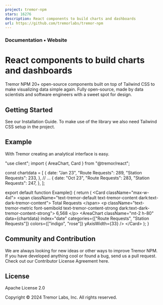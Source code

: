```yaml
---
project: tremor-npm
stars: 16276
description: React components to build charts and dashboards
url: https://github.com/tremorlabs/tremor-npm
---
```


  
  

  
  

### Documentation • Website

  

React components to build charts and dashboards
===============================================

Tremor NPM 20+ open-source components built on top of Tailwind CSS to make visualizing data simple again. Fully open-source, made by data scientists and software engineers with a sweet spot for design.

  

  

Getting Started
---------------

See our Installation Guide. To make use of the library we also need Tailwind CSS setup in the project.

Example
-------

With Tremor creating an analytical interface is easy.

"use client";
import { AreaChart, Card } from "@tremor/react";

const chartdata \= \[
  {
    date: "Jan 23",
    "Route Requests": 289,
    "Station Requests": 233,
  },
  // ...
  {
    date: "Oct 23",
    "Route Requests": 283,
    "Station Requests": 247,
  },
\];

export default function Example() {
  return (
    <Card className\="max-w-4xl"\>
      <span className\="text-tremor-default text-tremor-content dark:text-dark-tremor-content"\>
        Total Requests
      </span\>
      <p className\="text-tremor-metric font-semibold text-tremor-content-strong dark:text-dark-tremor-content-strong"\>
        6,568
      </p\>
      <AreaChart
        className\="mt-2 h-80"
        data\={chartdata}
        index\="date"
        categories\={\["Route Requests", "Station Requests"\]}
        colors\={\["indigo", "rose"\]}
        yAxisWidth\={33}
      />
    </Card\>
  );
}

  

Community and Contribution
--------------------------

We are always looking for new ideas or other ways to improve Tremor NPM. If you have developed anything cool or found a bug, send us a pull request. Check out our Contributor License Agreement here.

License
-------

Apache License 2.0

Copyright © 2024 Tremor Labs, Inc. All rights reserved.
